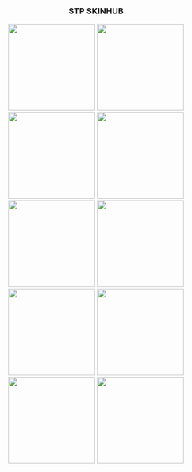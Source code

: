 ### <p align="center"> STP SKINHUB 
<p align="center">
 
 
 
 <a href="mas.md">
  <img src="https://a.ppy.sh/21821366"  
       width="175"
       height="175"></a>
  <a href="jaysn.md">
  <img src="https://a.ppy.sh/18042211"  
       width="175"
       height="175"></a>
 <a href="froslass.md">
  <img src="https://a.ppy.sh/18090086"  
       width="175"
       height="175"></a>
  <a href="jonx042.md">
  <img src="https://a.ppy.sh/18657106"  
       width="175"
       height="175"></a>
  <a href="toasty.md">
  <img src="https://a.ppy.sh/18055871"  
       width="175"
       height="175"></a>
 <a href="everybody eats.md">
  <img src="https://a.ppy.sh/20674186"  
       width="175"
       height="175"></a>
 <a href="shiidou.md">
  <img src="https://a.ppy.sh/14346246"  
       width="175"
       height="175"></a>
 <a href="yuna.md">
  <img src="https://a.gatari.pw/27785"  
       width="175"
       height="175"></a>
 <a href="kya.md">
  <img src="https://cdn.discordapp.com/attachments/1002743049987821671/1097201331623690250/aaaaaa.png"  
       width="175"
       height="175"></a>
 <a href="peter.md">
  <img src="https://a.ppy.sh/6372800"  
       width="175"
       height="175"></a>

